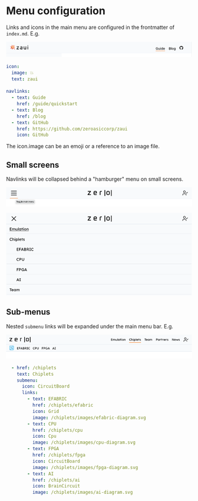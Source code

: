 # Menu configuration

Links and icons in the main menu are configured in the frontmatter of `index.md`. E.g.

![sub-menu screenshot](images/menu.png)

```yaml
icon:
  image: 💥
  text: zaui

navlinks:
  - text: Guide
    href: /guide/quickstart
  - text: Blog
    href: /blog
  - text: GitHub
    href: https://github.com/zeroasiccorp/zaui
    icon: GitHub
```

The icon.image can be an emoji or a reference to an image file.

## Small screens

Navlinks will be collapsed behind a "hamburger" menu on small screens.

![sub-menu mobile screenshot](images/mobile-menu.png)

![sub-menu mobile screenshot](images/mobile-sub-menu.png)

## Sub-menus

Nested `submenu` links will be expanded under the main menu bar. E.g.

![sub-menu mobile screenshot](images/sub-menu.png)

```yaml
  - href: /chiplets
    text: Chiplets
    submenu:
      icon: CircuitBoard
      links:
        - text: EFABRIC
          href: /chiplets/efabric
          icon: Grid
          image: /chiplets/images/efabric-diagram.svg
        - text: CPU
          href: /chiplets/cpu
          icon: Cpu
          image: /chiplets/images/cpu-diagram.svg
        - text: FPGA
          href: /chiplets/fpga
          icon: CircuitBoard
          image: /chiplets/images/fpga-diagram.svg
        - text: AI
          href: /chiplets/ai
          icon: BrainCircuit
          image: /chiplets/images/ai-diagram.svg
```


